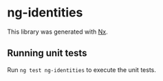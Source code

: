 # ng-identities

This library was generated with [Nx](https://nx.dev).

## Running unit tests

Run `ng test ng-identities` to execute the unit tests.
